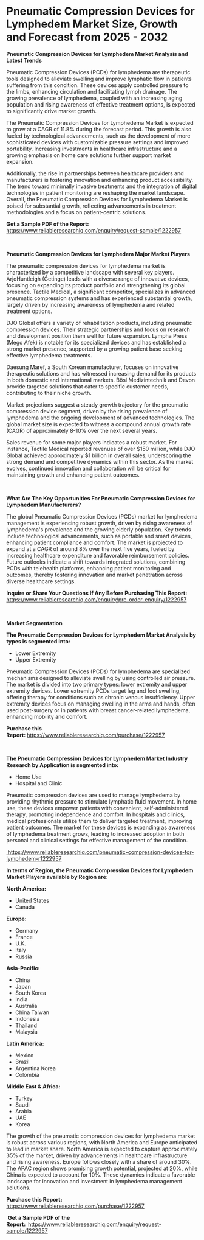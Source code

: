 <p><h1>Pneumatic Compression Devices for Lymphedem Market Size, Growth and Forecast from 2025 - 2032</h1></p><p><strong>Pneumatic Compression Devices for Lymphedem Market Analysis and Latest Trends</strong></p>
<p><p>Pneumatic Compression Devices (PCDs) for lymphedema are therapeutic tools designed to alleviate swelling and improve lymphatic flow in patients suffering from this condition. These devices apply controlled pressure to the limbs, enhancing circulation and facilitating lymph drainage. The growing prevalence of lymphedema, coupled with an increasing aging population and rising awareness of effective treatment options, is expected to significantly drive market growth.</p><p>The Pneumatic Compression Devices for Lymphedema Market is expected to grow at a CAGR of 11.8% during the forecast period. This growth is also fueled by technological advancements, such as the development of more sophisticated devices with customizable pressure settings and improved portability. Increasing investments in healthcare infrastructure and a growing emphasis on home care solutions further support market expansion. </p><p>Additionally, the rise in partnerships between healthcare providers and manufacturers is fostering innovation and enhancing product accessibility. The trend toward minimally invasive treatments and the integration of digital technologies in patient monitoring are reshaping the market landscape. Overall, the Pneumatic Compression Devices for Lymphedema Market is poised for substantial growth, reflecting advancements in treatment methodologies and a focus on patient-centric solutions.</p></p>
<p><strong>Get a Sample PDF of the Report:&nbsp;</strong> <a href="https://www.reliableresearchiq.com/enquiry/request-sample/1222957?utm_campaign=3096&utm_medium=2&utm_source=Github&utm_content=ia&utm_term=16042025&utm_id=pneumatic-compression-devices-for-lymphedem">https://www.reliableresearchiq.com/enquiry/request-sample/1222957</a></p>
<p>&nbsp;</p>
<p><strong>Pneumatic Compression Devices for Lymphedem Major Market Players</strong></p>
<p><p>The pneumatic compression devices for lymphedema market is characterized by a competitive landscape with several key players. ArjoHuntleigh (Getinge) leads with a diverse range of innovative devices, focusing on expanding its product portfolio and strengthening its global presence. Tactile Medical, a significant competitor, specializes in advanced pneumatic compression systems and has experienced substantial growth, largely driven by increasing awareness of lymphedema and related treatment options.</p><p>DJO Global offers a variety of rehabilitation products, including pneumatic compression devices. Their strategic partnerships and focus on research and development position them well for future expansion. Lympha Press (Mego Afek) is notable for its specialized devices and has established a strong market presence, supported by a growing patient base seeking effective lymphedema treatments.</p><p>Daesung Maref, a South Korean manufacturer, focuses on innovative therapeutic solutions and has witnessed increasing demand for its products in both domestic and international markets. Bösl Medizintechnik and Devon provide targeted solutions that cater to specific customer needs, contributing to their niche growth.</p><p>Market projections suggest a steady growth trajectory for the pneumatic compression device segment, driven by the rising prevalence of lymphedema and the ongoing development of advanced technologies. The global market size is expected to witness a compound annual growth rate (CAGR) of approximately 8-10% over the next several years.</p><p>Sales revenue for some major players indicates a robust market. For instance, Tactile Medical reported revenues of over $150 million, while DJO Global achieved approximately $1 billion in overall sales, underscoring the strong demand and competitive dynamics within this sector. As the market evolves, continued innovation and collaboration will be critical for maintaining growth and enhancing patient outcomes.</p></p>
<p>&nbsp;</p>
<p><strong>What Are The Key Opportunities For Pneumatic Compression Devices for Lymphedem Manufacturers?</strong></p>
<p><p>The global Pneumatic Compression Devices (PCDs) market for lymphedema management is experiencing robust growth, driven by rising awareness of lymphedema's prevalence and the growing elderly population. Key trends include technological advancements, such as portable and smart devices, enhancing patient compliance and comfort. The market is projected to expand at a CAGR of around 8% over the next five years, fueled by increasing healthcare expenditure and favorable reimbursement policies. Future outlooks indicate a shift towards integrated solutions, combining PCDs with telehealth platforms, enhancing patient monitoring and outcomes, thereby fostering innovation and market penetration across diverse healthcare settings.</p></p>
<p><strong>Inquire or Share Your Questions If Any Before Purchasing This Report:</strong> <a href="https://www.reliableresearchiq.com/enquiry/pre-order-enquiry/1222957?utm_campaign=3096&utm_medium=2&utm_source=Github&utm_content=ia&utm_term=16042025&utm_id=pneumatic-compression-devices-for-lymphedem">https://www.reliableresearchiq.com/enquiry/pre-order-enquiry/1222957</a></p>
<p>&nbsp;</p>
<p><strong>Market Segmentation</strong></p>
<p><strong>The Pneumatic Compression Devices for Lymphedem Market Analysis by types is segmented into:</strong></p>
<p><ul><li>Lower Extremity</li><li>Upper Extremity</li></ul></p>
<p><p>Pneumatic Compression Devices (PCDs) for lymphedema are specialized mechanisms designed to alleviate swelling by using controlled air pressure. The market is divided into two primary types: lower extremity and upper extremity devices. Lower extremity PCDs target leg and foot swelling, offering therapy for conditions such as chronic venous insufficiency. Upper extremity devices focus on managing swelling in the arms and hands, often used post-surgery or in patients with breast cancer-related lymphedema, enhancing mobility and comfort.</p></p>
<p><strong>Purchase this Report:&nbsp;</strong><a href="https://www.reliableresearchiq.com/purchase/1222957?utm_campaign=3096&utm_medium=2&utm_source=Github&utm_content=ia&utm_term=16042025&utm_id=pneumatic-compression-devices-for-lymphedem">https://www.reliableresearchiq.com/purchase/1222957</a></p>
<p>&nbsp;</p>
<p><strong>The Pneumatic Compression Devices for Lymphedem Market Industry Research by Application is segmented into:</strong></p>
<p><ul><li>Home Use</li><li>Hospital and Clinic</li></ul></p>
<p><p>Pneumatic compression devices are used to manage lymphedema by providing rhythmic pressure to stimulate lymphatic fluid movement. In home use, these devices empower patients with convenient, self-administered therapy, promoting independence and comfort. In hospitals and clinics, medical professionals utilize them to deliver targeted treatment, improving patient outcomes. The market for these devices is expanding as awareness of lymphedema treatment grows, leading to increased adoption in both personal and clinical settings for effective management of the condition.</p></p>
<p><a href="https://www.reliableresearchiq.com/pneumatic-compression-devices-for-lymphedem-r1222957?utm_campaign=3096&utm_medium=2&utm_source=Github&utm_content=ia&utm_term=16042025&utm_id=pneumatic-compression-devices-for-lymphedem">&nbsp;https://www.reliableresearchiq.com/pneumatic-compression-devices-for-lymphedem-r1222957</a></p>
<p><strong>In terms of Region, the Pneumatic Compression Devices for Lymphedem Market Players available by Region are:</strong></p>
<p>
    <p> <strong> North America: </strong>
        <ul>
            <li>United States</li>
            <li>Canada</li>
        </ul>
        </p> 
    <p> <strong> Europe: </strong>
        <ul>
            <li>Germany</li>
            <li>France</li>
            <li>U.K.</li>
            <li>Italy</li>
            <li>Russia</li>
        </ul>
        </p> 
    <p> <strong> Asia-Pacific: </strong>
        <ul>
            <li>China</li>
            <li>Japan</li>
            <li>South Korea</li>
            <li>India</li>
            <li>Australia</li>
            <li>China Taiwan</li>
            <li>Indonesia</li>
            <li>Thailand</li>
            <li>Malaysia</li>
        </ul>
        </p> 
    <p> <strong> Latin America: </strong>
        <ul>
            <li>Mexico</li>
            <li>Brazil</li>
            <li>Argentina Korea</li>
            <li>Colombia</li>
        </ul>
        </p> 
    <p> <strong> Middle East & Africa: </strong>
        <ul>
            <li>Turkey</li>
            <li>Saudi</li>
            <li>Arabia</li>
            <li>UAE</li>
            <li>Korea</li>
        </ul>
    </p>
    </p>
<p><p>The growth of the pneumatic compression devices for lymphedema market is robust across various regions, with North America and Europe anticipated to lead in market share. North America is expected to capture approximately 35% of the market, driven by advancements in healthcare infrastructure and rising awareness. Europe follows closely with a share of around 30%. The APAC region shows promising growth potential, projected at 20%, while China is expected to account for 10%. These dynamics indicate a favorable landscape for innovation and investment in lymphedema management solutions.</p></p>
<p><strong>Purchase this Report: </strong><a href="https://www.reliableresearchiq.com/purchase/1222957?utm_campaign=3096&utm_medium=2&utm_source=Github&utm_content=ia&utm_term=16042025&utm_id=pneumatic-compression-devices-for-lymphedem">https://www.reliableresearchiq.com/purchase/1222957</a></p>
<p>&nbsp;<strong>Get a Sample PDF of the Report:&nbsp;&nbsp;</strong><a href="https://www.reliableresearchiq.com/enquiry/request-sample/1222957?utm_campaign=3096&utm_medium=2&utm_source=Github&utm_content=ia&utm_term=16042025&utm_id=pneumatic-compression-devices-for-lymphedem">https://www.reliableresearchiq.com/enquiry/request-sample/1222957</a></p>
<p><strong></strong></p>
<p><p></p><p></p><p></p></p>